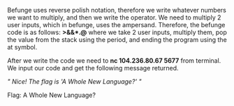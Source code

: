 Befunge uses reverse polish notation, therefore we write whatever numbers we want to multiply,
and then we write the operator. We need to multiply 2 user inputs, which in befunge, uses the ampersand.
Therefore, the befunge code is as follows:
**>&&*.@** 
where we take 2 user inputs, multiply them, pop the value from the stack using the period,
and ending the program using the at symbol.

After we write the code we need to **nc 104.236.80.67 5677** from terminal.
We input our code and get the following message returned.

*" Nice! The flag is 'A Whole New Language?' "*

Flag: A Whole New Language?
